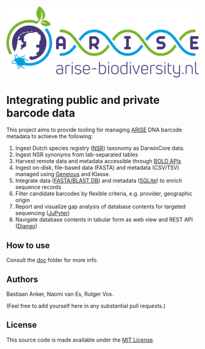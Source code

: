 ![](doc/arise-logo.jpeg)

# Integrating public and private barcode data

This project aims to provide tooling for managing 
[ARISE](https://www.arise-biodiversity.nl/) DNA barcode metadata to achieve
the following:

1. Ingest Dutch species registry 
   ([NSR](https://www.nederlandsesoorten.nl/content/toegang-tot-de-data)) taxonomy 
   as DarwinCore data.
2. Ingest NSR synonyms from tab-separated tables
3. Harvest remote data and metadata accessible through 
   [BOLD APIs](https://www.boldsystems.org/index.php/api_home)   
4. Ingest on-disk, file-based data (FASTA) and metadata (CSV/TSV) managed 
   using [Geneious](https://www.geneious.com/) and Klasse.
5. Integrate data ([FASTA/BLAST DB](https://www.ncbi.nlm.nih.gov/books/NBK279690/)) 
   and metadata ([SQLite](https://www.sqlite.org/index.html)) to enrich sequence records
6. Filter candidate barcodes by flexible criteria, e.g. provider, geographic origin
7. Report and visualize gap analysis of database contents for targeted sequencing 
   ([JuPyter](https://jupyter.org/))
8. Navigate database contents in tabular form as web view and REST API 
   ([Django](https://www.djangoproject.com/))

## How to use

Consult the [doc](doc) folder for more info.

## Authors

Bastiaan Anker, Naomi van Es, Rutger Vos. 

(Feel free to add yourself here in any substantial pull requests.)

## License

This source code is made available under the [MIT License](LICENSE).
